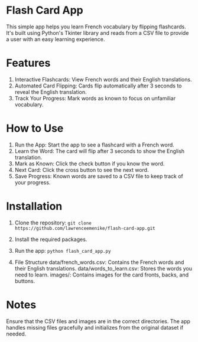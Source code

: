 # Flash Card App
This simple app helps you learn French vocabulary by flipping flashcards. It's built using Python's Tkinter library and reads from a CSV file to provide a user with an easy learning experience.

# Features
1. Interactive Flashcards: View French words and their English translations.
2. Automated Card Flipping: Cards flip automatically after 3 seconds to reveal the English translation.
3. Track Your Progress: Mark words as known to focus on unfamiliar vocabulary.

# How to Use
1. Run the App: Start the app to see a flashcard with a French word.
2. Learn the Word: The card will flip after 3 seconds to show the English translation.
3. Mark as Known: Click the check button if you know the word.
4. Next Card: Click the cross button to see the next word.
5. Save Progress: Known words are saved to a CSV file to keep track of your progress.

# Installation
1. Clone the repository: `git clone https://github.com/lawrenceemenike/flash-card-app.git`

2. Install the required packages.

3. Run the app: `python flash_card_app.py`

4. File Structure
data/french_words.csv: Contains the French words and their English translations.
data/words_to_learn.csv: Stores the words you need to learn.
images/: Contains images for the card fronts, backs, and buttons.

# Notes
Ensure that the CSV files and images are in the correct directories.
The app handles missing files gracefully and initializes from the original dataset if needed.
